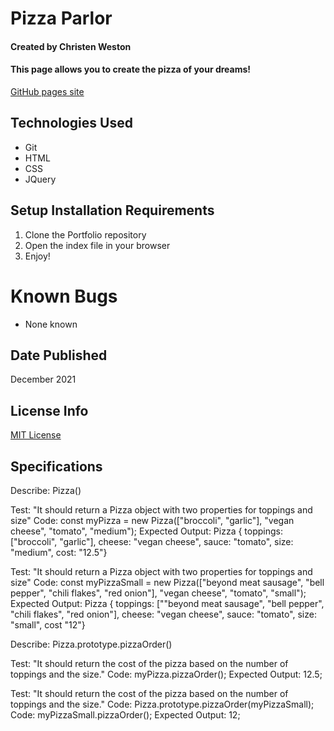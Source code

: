 # Pizza Parlor

#### Created by Christen Weston

#### This page allows you to create the pizza of your dreams!

[GitHub pages site](https://christenweston.github.io/pizza-parlor/)

## Technologies Used

* Git
* HTML
* CSS
* JQuery

## Setup Installation Requirements

1. Clone the Portfolio repository
2. Open the index file in your browser
3. Enjoy!

# Known Bugs
* None known

## Date Published
December 2021

## License Info
[MIT License](https://opensource.org/licenses/MIT)

## Specifications

Describe: Pizza()

Test: "It should return a Pizza object with two properties for toppings and size"
Code: const myPizza = new Pizza(["broccoli", "garlic"], "vegan cheese", "tomato", "medium");
Expected Output: Pizza { toppings: ["broccoli", "garlic"], cheese: "vegan cheese", sauce: "tomato", size: "medium", cost: "12.5"}

Test: "It should return a Pizza object with two properties for toppings and size"
Code: const myPizzaSmall = new Pizza(["beyond meat sausage", "bell pepper", "chili flakes", "red onion"], "vegan cheese", "tomato", "small");
Expected Output: Pizza { toppings: [""beyond meat sausage", "bell pepper", "chili flakes", "red onion"], cheese: "vegan cheese", sauce: "tomato", size: "small", cost "12"}

Describe: Pizza.prototype.pizzaOrder()

Test: "It should return the cost of the pizza based on the number of toppings and the size."
Code: myPizza.pizzaOrder();
Expected Output: 12.5;

Test: "It should return the cost of the pizza based on the number of toppings and the size."
Code: Pizza.prototype.pizzaOrder(myPizzaSmall);
Code: myPizzaSmall.pizzaOrder();
Expected Output: 12;